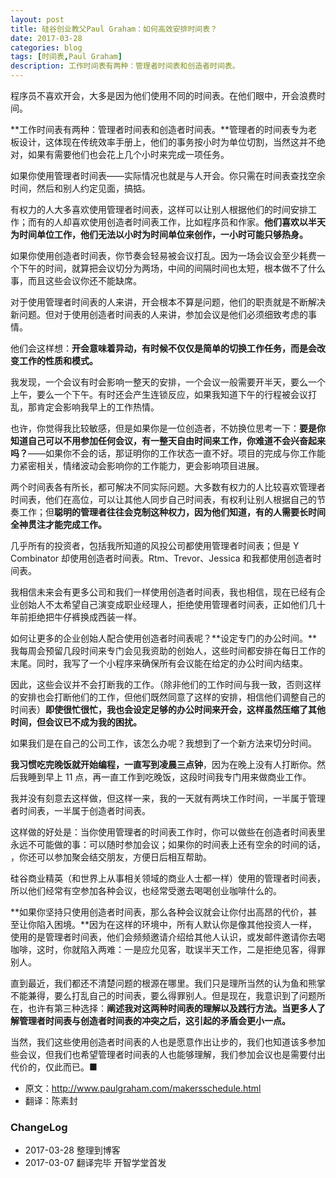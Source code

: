```yaml
---
layout: post
title: 硅谷创业教父Paul Graham：如何高效安排时间表？
date: 2017-03-28
categories: blog
tags: [时间表,Paul Graham]
description: 工作时间表有两种：管理者时间表和创造者时间表。
---
```



程序员不喜欢开会，大多是因为他们使用不同的时间表。在他们眼中，开会浪费时间。

**工作时间表有两种：管理者时间表和创造者时间表。**管理者的时间表专为老板设计，这体现在传统效率手册上，他们的事务按小时为单位切割，当然这并不绝对，如果有需要他们也会花上几个小时来完成一项任务。

如果你使用管理者时间表——实际情况也就是与人开会。你只需在时间表查找空余时间，然后和别人约定见面，搞掂。

有权力的人大多喜欢使用管理者时间表，这样可以让别人根据他们的时间安排工作；而有的人却喜欢使用创造者时间表工作，比如程序员和作家。**他们喜欢以半天为时间单位工作，他们无法以小时为时间单位来创作，一小时可能只够热身。**

如果你使用创造者时间表，你节奏会轻易被会议打乱。因为一场会议会至少耗费一个下午的时间，就算把会议切分为两场，中间的间隔时间也太短，根本做不了什么事，而且这些会议你还不能缺席。

对于使用管理者时间表的人来讲，开会根本不算是问题，他们的职责就是不断解决新问题。但对于使用创造者时间表的人来讲，参加会议是他们必须细致考虑的事情。

他们会这样想：**开会意味着异动，有时候不仅仅是简单的切换工作任务，而是会改变工作的性质和模式。**


我发现，一个会议有时会影响一整天的安排，一个会议一般需要开半天，要么一个上午，要么一个下午。有时还会产生连锁反应，如果我知道下午的行程被会议打乱，那肯定会影响我早上的工作热情。

也许，你觉得我比较敏感，但是如果你是一位创造者，不妨换位思考一下：**要是你知道自己可以不用参加任何会议，有一整天自由时间来工作，你难道不会兴奋起来吗？**——如果你不会的话，那证明你的工作状态一直不好。项目的完成与你工作能力紧密相关，情绪波动会影响你的工作能力，更会影响项目进展。

两个时间表各有所长，都可解决不同实际问题。大多数有权力的人比较喜欢管理者时间表，他们在高位，可以让其他人同步自己时间表，有权利让别人根据自己的节奏工作；但**聪明的管理者往往会克制这种权力，因为他们知道，有的人需要长时间全神贯注才能完成工作。**

几乎所有的投资者，包括我所知道的风投公司都使用管理者时间表；但是 Y Combinator 却使用创造者时间表。Rtm、Trevor、Jessica 和我都使用创造者时间表。

我相信未来会有更多公司和我们一样使用创造者时间表，我也相信，现在已经有企业创始人不太希望自己演变成职业经理人，拒绝使用管理者时间表，正如他们几十年前拒绝把牛仔裤换成西装一样。

如何让更多的企业创始人配合使用创造者时间表呢？**设定专门的办公时间。**我每周会预留几段时间来专门会见我资助的创始人，这些时间都安排在每日工作的末尾。同时，我写了一个小程序来确保所有会议能在给定的办公时间内结束。

因此，这些会议并不会打断我的工作。（除非他们的工作时间与我一致，否则这样的安排也会打断他们的工作，但他们既然同意了这样的安排，相信他们调整自己的时间表）**即使很忙很忙，我也会设定足够的办公时间来开会，这样虽然压缩了其他时间，但会议已不成为我的困扰。**


如果我们是在自己的公司工作，该怎么办呢？我想到了一个新方法来切分时间。

**我习惯吃完晚饭就开始编程，一直写到凌晨三点钟**，因为在晚上没有人打断你。然后我睡到早上 11 点，再一直工作到吃晚饭，这段时间我专门用来做商业工作。

我并没有刻意去这样做，但这样一来，我的一天就有两块工作时间，一半属于管理者时间表，一半属于创造者时间表。

这样做的好处是：当你使用管理者的时间表工作时，你可以做些在创造者时间表里永远不可能做的事：可以随时参加会议；如果你的时间表上还有空余的时间的话， ，你还可以参加聚会结交朋友，方便日后相互帮助。

硅谷商业精英（和世界上从事相关领域的商业人士都一样）使用的管理者时间表，所以他们经常有空参加各种会议，也经常受邀去喝喝创业咖啡什么的。

**如果你坚持只使用创造者时间表，那么各种会议就会让你付出高昂的代价，甚至让你陷入困境。**因为在这样的环境中，所有人默认你是像其他投资人一样，使用的是管理者时间表，他们会频频邀请介绍给其他人认识，或发邮件邀请你去喝咖啡，这时，你就陷入两难：一是应允见客，耽误半天工作，二是拒绝见客，得罪别人。


直到最近，我们都还不清楚问题的根源在哪里。我们只是理所当然的认为鱼和熊掌不能兼得，要么打乱自己的时间表，要么得罪别人。但是现在，我意识到了问题所在，也许有第三种选择：**阐述我对这两种时间表的理解以及践行方法。当更多人了解管理者时间表与创造者时间表的冲突之后，这引起的矛盾会更小一点。**

当然，我们这些使用创造者时间表的人也是愿意作出让步的，我们也知道该多参加些会议，但我们也希望管理者时间表的人也能够理解，我们参加会议也是需要付出代价的，仅此而已。■


* 原文：http://www.paulgraham.com/makersschedule.html
* 翻译：陈素封


### ChangeLog

- 2017-03-28 整理到博客
- 2017-03-07 翻译完毕 开智学堂首发






